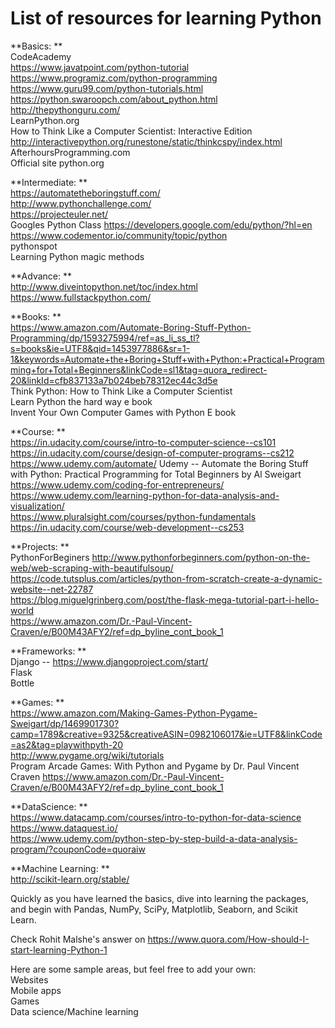 # List of resources for learning Python

**Basics: **  
CodeAcademy  
https://www.javatpoint.com/python-tutorial  
https://www.programiz.com/python-programming  
https://www.guru99.com/python-tutorials.html  
https://python.swaroopch.com/about_python.html  
http://thepythonguru.com/  
LearnPython.org  
How to Think Like a Computer Scientist: Interactive Edition http://interactivepython.org/runestone/static/thinkcspy/index.html  
AfterhoursProgramming.com  
Official site python.org  


**Intermediate: **  
https://automatetheboringstuff.com/  
http://www.pythonchallenge.com/  
https://projecteuler.net/  
Googles Python Class https://developers.google.com/edu/python/?hl=en  
https://www.codementor.io/community/topic/python  
pythonspot  
Learning Python magic methods  


**Advance: **  
http://www.diveintopython.net/toc/index.html  
https://www.fullstackpython.com/  


**Books: **   
https://www.amazon.com/Automate-Boring-Stuff-Python-Programming/dp/1593275994/ref=as_li_ss_tl?s=books&ie=UTF8&qid=1453977886&sr=1-1&keywords=Automate+the+Boring+Stuff+with+Python:+Practical+Programming+for+Total+Beginners&linkCode=sl1&tag=quora_redirect-20&linkId=cfb837133a7b024beb78312ec44c3d5e  
Think Python: How to Think Like a Computer Scientist  
Learn Python the hard way e book  
Invent Your Own Computer Games with Python E book  


**Course: **  
https://in.udacity.com/course/intro-to-computer-science--cs101  
https://in.udacity.com/course/design-of-computer-programs--cs212  
https://www.udemy.com/automate/ Udemy -- Automate the Boring Stuff with Python: Practical Programming for Total Beginners by Al Sweigart  
https://www.udemy.com/coding-for-entrepreneurs/  
https://www.udemy.com/learning-python-for-data-analysis-and-visualization/  
https://www.pluralsight.com/courses/python-fundamentals  
https://in.udacity.com/course/web-development--cs253  


**Projects: **  
PythonForBeginers http://www.pythonforbeginners.com/python-on-the-web/web-scraping-with-beautifulsoup/  
https://code.tutsplus.com/articles/python-from-scratch-create-a-dynamic-website--net-22787  
https://blog.miguelgrinberg.com/post/the-flask-mega-tutorial-part-i-hello-world  
https://www.amazon.com/Dr.-Paul-Vincent-Craven/e/B00M43AFY2/ref=dp_byline_cont_book_1  


**Frameworks: **  
Django -- https://www.djangoproject.com/start/  
Flask  
Bottle  


**Games: **  
https://www.amazon.com/Making-Games-Python-Pygame-Sweigart/dp/1469901730?camp=1789&creative=9325&creativeASIN=0982106017&ie=UTF8&linkCode=as2&tag=playwithpyth-20  
http://www.pygame.org/wiki/tutorials  
Program Arcade Games: With Python and Pygame by Dr. Paul Vincent Craven https://www.amazon.com/Dr.-Paul-Vincent-Craven/e/B00M43AFY2/ref=dp_byline_cont_book_1  


**DataScience: **  
https://www.datacamp.com/courses/intro-to-python-for-data-science  
https://www.dataquest.io/  
https://www.udemy.com/python-step-by-step-build-a-data-analysis-program/?couponCode=quoraiw  


**Machine Learning: **  
http://scikit-learn.org/stable/  

Quickly as you have learned the basics, dive into learning the packages, and begin with Pandas, NumPy, SciPy, Matplotlib, Seaborn, and Scikit Learn.  

Check Rohit Malshe's answer on https://www.quora.com/How-should-I-start-learning-Python-1  

Here are some sample areas, but feel free to add your own:  
Websites  
Mobile apps  
Games  
Data science/Machine learning  